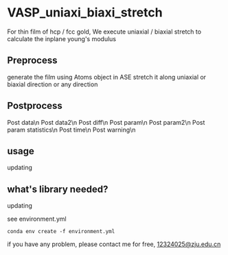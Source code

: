 # VASP_uniaxi_biaxi_stretch
For thin film of hcp / fcc gold, We execute uniaxial / biaxial stretch to calculate the inplane young's modulus

## Preprocess
generate the film using Atoms object in ASE
stretch it along uniaxial or biaxial direction or any direction

## Postprocess
Post data\n
Post data2\n
Post diff\n
Post param\n
Post param2\n
Post param statistics\n
Post time\n
Post warning\n

## usage
updating

## what's library needed?
updating

see environment.yml
```shell
conda env create -f environment.yml
```

if you have any problem, please contact me for free, 12324025@zju.edu.cn

